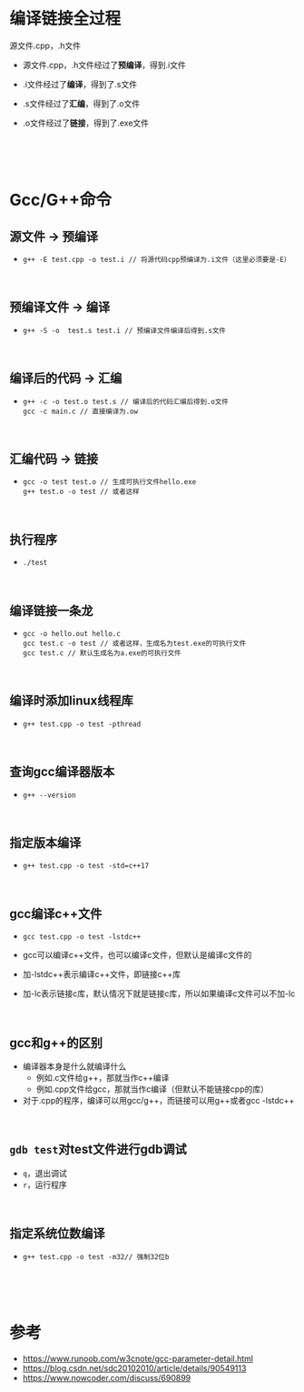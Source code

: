 # 编译链接全过程

源文件.cpp，.h文件

- 源文件.cpp，.h文件经过了**预编译**，得到.i文件

- .i文件经过了**编译**，得到了.s文件

- .s文件经过了**汇编**，得到了.o文件

- .o文件经过了**链接**，得到了.exe文件

<br/>

<br/>

<br/>

# Gcc/G++命令

## 源文件 -> 预编译

- ```shell
  g++ -E test.cpp -o test.i // 将源代码cpp预编译为.i文件（这里必须要是-E）
  ```

<br/>

## 预编译文件 -> 编译

- ```shell
  g++ -S -o  test.s test.i // 预编译文件编译后得到.s文件
  ```

<br/>

## 编译后的代码 -> 汇编

- ```shell
  g++ -c -o test.o test.s // 编译后的代码汇编后得到.o文件
  gcc -c main.c // 直接编译为.ow
  ```

<br/>

## 汇编代码 -> 链接

- ```shell
  gcc -o test test.o // 生成可执行文件hello.exe
  g++ test.o -o test // 或者这样
  ```

<br/>

## 执行程序

- ```shell
  ./test
  ```

<br/>

## 编译链接一条龙

- ```shell
  gcc -o hello.out hello.c
  gcc test.c -o test // 或者这样，生成名为test.exe的可执行文件
  gcc test.c // 默认生成名为a.exe的可执行文件
  ```

<br/>

## 编译时添加linux线程库

- ```shell
  g++ test.cpp -o test -pthread
  ```

<br/>

## 查询gcc编译器版本

- ```shell
  g++ --version
  ```

<br/>

## 指定版本编译

- ```shell
  g++ test.cpp -o test -std=c++17
  ```

<br/>

## gcc编译c++文件

- ```shell
  gcc test.cpp -o test -lstdc++
  ```

- gcc可以编译c++文件，也可以编译c文件，但默认是编译c文件的

- 加-lstdc++表示编译c++文件，即链接c++库

- 加-lc表示链接c库，默认情况下就是链接c库，所以如果编译c文件可以不加-lc

<br/>

## gcc和g++的区别

- 编译器本身是什么就编译什么
  - 例如.c文件给g++，那就当作c++编译
  - 例如.cpp文件给gcc，那就当作c编译（但默认不能链接cpp的库）
- 对于.cpp的程序，编译可以用gcc/g++，而链接可以用g++或者gcc -lstdc++

<br/>

## `gdb test`对test文件进行gdb调试

- `q`，退出调试
- `r`，运行程序

<br/>

## 指定系统位数编译

- ```shell
  g++ test.cpp -o test -m32// 强制32位b
  ```

<br/>

<br/>

<br/>

# 参考

- https://www.runoob.com/w3cnote/gcc-parameter-detail.html
- https://blog.csdn.net/sdc20102010/article/details/90549113
- https://www.nowcoder.com/discuss/690899